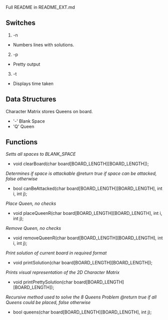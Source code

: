 Full README in README_EXT.md

## Switches

1. -n
  - Numbers lines with solutions.
2. -p
  - Pretty output
3. -t
  - Displays time taken
  
## Data Structures

Character Matrix stores Queens on board. 
* '-' Blank Space
* 'Q' Queen

## Functions

*Setts all spaces to BLANK_SPACE*
- void clearBoard(char board[BOARD_LENGTH][BOARD_LENGTH]);

*Determines if space is attackable
@return true if space can be attacked, false otherwise*
- bool canBeAttacked(char board[BOARD_LENGTH][BOARD_LENGTH], int i, int j);

*Place Queen, no checks*
- void placeQueenR(char board[BOARD_LENGTH][BOARD_LENGTH], int i, int j);

*Remove Queen, no checks*
- void removeQueenR(char board[BOARD_LENGTH][BOARD_LENGTH], int i, int j);

*Print solution of current board in required format*
- void printSolution(char board[BOARD_LENGTH][BOARD_LENGTH]);

*Prints visual representation of the 2D Character Matrix*
- void printPrettySolution(char board[BOARD_LENGTH][BOARD_LENGTH]);

*Recursive method used to solve the 8 Queens Problem
@return true if all Queens could be placed, false otherwise*
- bool queens(char board[BOARD_LENGTH][BOARD_LENGTH], int j);

